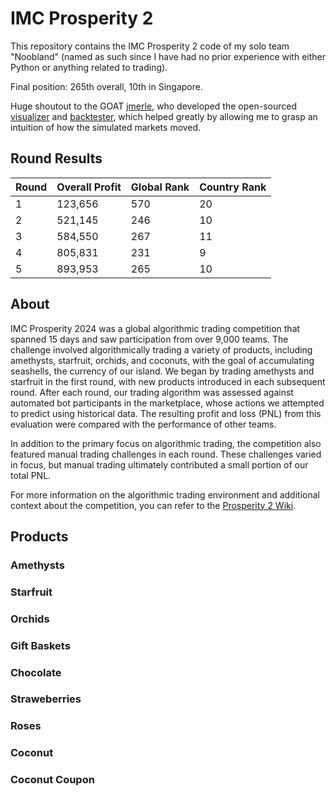 # IMC Prosperity 2
This repository contains the IMC Prosperity 2 code of my solo team "Noobland" (named as such since I have had no prior experience with either Python or anything related to trading).

Final position: 265th overall, 10th in Singapore.

Huge shoutout to the GOAT [jmerle](https://github.com/jmerle), who developed the open-sourced [visualizer](https://github.com/jmerle/imc-prosperity-2-visualizer) and [backtester](https://github.com/jmerle/imc-prosperity-2-backtester), which helped greatly by allowing me to grasp an intuition of how the simulated markets moved.

## Round Results

| Round | Overall Profit | Global Rank | Country Rank |
|-------|----------------|-------------|--------------|
| 1     | 123,656        | 570         | 20           |
| 2     | 521,145        | 246         | 10           |
| 3     | 584,550        | 267         | 11           |
| 4     | 805,831        | 231         | 9            |
| 5     | 893,953        | 265         | 10           |

## About

IMC Prosperity 2024 was a global algorithmic trading competition that spanned 15 days and saw participation from over 9,000 teams. The challenge involved algorithmically trading a variety of products, including amethysts, starfruit, orchids, and coconuts, with the goal of accumulating seashells, the currency of our island. We began by trading amethysts and starfruit in the first round, with new products introduced in each subsequent round. After each round, our trading algorithm was assessed against automated bot participants in the marketplace, whose actions we attempted to predict using historical data. The resulting profit and loss (PNL) from this evaluation were compared with the performance of other teams.

In addition to the primary focus on algorithmic trading, the competition also featured manual trading challenges in each round. These challenges varied in focus, but manual trading ultimately contributed a small portion of our total PNL.

For more information on the algorithmic trading environment and additional context about the competition, you can refer to the [Prosperity 2 Wiki](https://imc-prosperity.notion.site/Prosperity-2-Wiki-fe650c0292ae4cdb94714a3f5aa74c85). 

## Products

### Amethysts

### Starfruit

### Orchids

### Gift Baskets

### Chocolate

### Straweberries

### Roses

### Coconut

### Coconut Coupon


